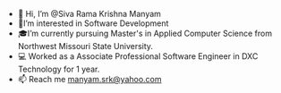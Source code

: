 - 👋 Hi, I’m @Siva Rama Krishna Manyam
- 📲I’m interested in Software Development
- 🎓I’m currently pursuing Master's in Applied Computer Science from Northwest Missouri State University.
- 💻 Worked as a Associate Professional Software Engineer in DXC Technology for 1 year.
- 📫 Reach me manyam.srk@yahoo.com

<!---
manyamsrk/manyamsrk is a ✨ special ✨ repository because its `README.md` (this file) appears on your GitHub profile.
You can click the Preview link to take a look at your changes.
--->
